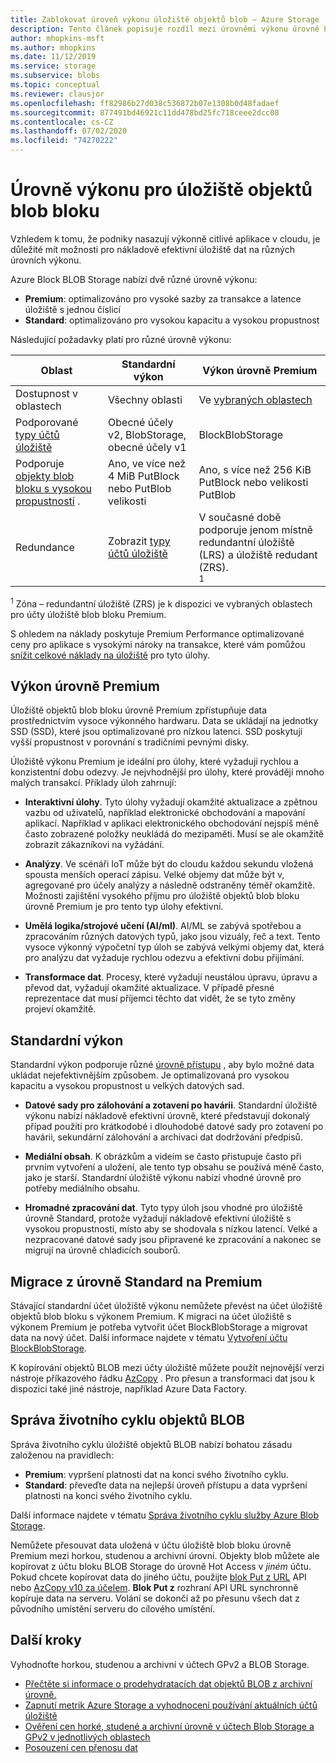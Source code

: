 ```yaml
---
title: Zablokovat úroveň výkonu úložiště objektů blob – Azure Storage
description: Tento článek popisuje rozdíl mezi úrovněmi výkonu úrovně Premium a standard pro úložiště objektů blob bloku Azure.
author: mhopkins-msft
ms.author: mhopkins
ms.date: 11/12/2019
ms.service: storage
ms.subservice: blobs
ms.topic: conceptual
ms.reviewer: clausjor
ms.openlocfilehash: ff82986b27d038c536872b07e1308b0d48fadaef
ms.sourcegitcommit: 877491bd46921c11dd478bd25fc718ceee2dcc08
ms.contentlocale: cs-CZ
ms.lasthandoff: 07/02/2020
ms.locfileid: "74270222"
---
```

# <a name="performance-tiers-for-block-blob-storage"></a>Úrovně výkonu pro úložiště objektů blob bloku

Vzhledem k tomu, že podniky nasazují výkonně citlivé aplikace v cloudu, je důležité mít možnosti pro nákladově efektivní úložiště dat na různých úrovních výkonu.

Azure Block BLOB Storage nabízí dvě různé úrovně výkonu:

- **Premium**: optimalizováno pro vysoké sazby za transakce a latence úložiště s jednou číslicí
- **Standard**: optimalizováno pro vysokou kapacitu a vysokou propustnost

Následující požadavky platí pro různé úrovně výkonu:

| Oblast |Standardní výkon  |Výkon úrovně Premium  |
|---------|---------|---------|
|Dostupnost v oblastech     |   Všechny oblasti      | Ve [vybraných oblastech](https://azure.microsoft.com/global-infrastructure/services/?products=storage)       |
|Podporované [typy účtů úložiště](../common/storage-account-overview.md#types-of-storage-accounts)     |     Obecné účely v2, BlobStorage, obecné účely v1    |    BlockBlobStorage     |
|Podporuje [objekty blob bloku s vysokou propustností](https://azure.microsoft.com/blog/high-throughput-with-azure-blob-storage/) .     |    Ano, ve více než 4 MiB PutBlock nebo PutBlob velikosti     |    Ano, s více než 256 KiB PutBlock nebo velikosti PutBlob    |
|Redundance     |     Zobrazit [typy účtů úložiště](../common/storage-account-overview.md#types-of-storage-accounts)   |  V současné době podporuje jenom místně redundantní úložiště (LRS) a úložiště redudant (ZRS).<div role="complementary" aria-labelledby="zone-redundant-storage"><sup>1</sup></div>     |

<div id="zone-redundant-storage"><sup>1</sup> Zóna – redundantní úložiště (ZRS) je k dispozici ve vybraných oblastech pro účty úložiště blob bloku Premium.</div>

S ohledem na náklady poskytuje Premium Performance optimalizované ceny pro aplikace s vysokými nároky na transakce, které vám pomůžou [snížit celkové náklady na úložiště](https://azure.microsoft.com/blog/reducing-overall-storage-costs-with-azure-premium-blob-storage/) pro tyto úlohy.

## <a name="premium-performance"></a>Výkon úrovně Premium

Úložiště objektů blob bloku úrovně Premium zpřístupňuje data prostřednictvím vysoce výkonného hardwaru. Data se ukládají na jednotky SSD (SSD), které jsou optimalizované pro nízkou latenci. SSD poskytují vyšší propustnost v porovnání s tradičními pevnými disky.

Úložiště výkonu Premium je ideální pro úlohy, které vyžadují rychlou a konzistentní dobu odezvy. Je nejvhodnější pro úlohy, které provádějí mnoho malých transakcí. Příklady úloh zahrnují:

- **Interaktivní úlohy**. Tyto úlohy vyžadují okamžité aktualizace a zpětnou vazbu od uživatelů, například elektronické obchodování a mapování aplikací. Například v aplikaci elektronického obchodování nejspíš méně často zobrazené položky neukládá do mezipaměti. Musí se ale okamžitě zobrazit zákazníkovi na vyžádání.

- **Analýzy**. Ve scénáři IoT může být do cloudu každou sekundu vložená spousta menších operací zápisu. Velké objemy dat může být v, agregované pro účely analýzy a následně odstraněny téměř okamžitě. Možnosti zajištění vysokého příjmu pro úložiště objektů blob bloku úrovně Premium je pro tento typ úlohy efektivní.

- **Umělá logika/strojové učení (AI/ml)**. AI/ML se zabývá spotřebou a zpracováním různých datových typů, jako jsou vizuály, řeč a text. Tento vysoce výkonný výpočetní typ úloh se zabývá velkými objemy dat, která pro analýzu dat vyžaduje rychlou odezvu a efektivní dobu přijímání.

- **Transformace dat**. Procesy, které vyžadují neustálou úpravu, úpravu a převod dat, vyžadují okamžité aktualizace. V případě přesné reprezentace dat musí příjemci těchto dat vidět, že se tyto změny projeví okamžitě.

## <a name="standard-performance"></a>Standardní výkon

Standardní výkon podporuje různé [úrovně přístupu](storage-blob-storage-tiers.md) , aby bylo možné data ukládat nejefektivnějším způsobem. Je optimalizovaná pro vysokou kapacitu a vysokou propustnost u velkých datových sad.

- **Datové sady pro zálohování a zotavení po havárii**. Standardní úložiště výkonu nabízí nákladově efektivní úrovně, které představují dokonalý případ použití pro krátkodobé i dlouhodobé datové sady pro zotavení po havárii, sekundární zálohování a archivaci dat dodržování předpisů.

- **Mediální obsah**. K obrázkům a videím se často přistupuje často při prvním vytvoření a uložení, ale tento typ obsahu se používá méně často, jako je starší. Standardní úložiště výkonu nabízí vhodné úrovně pro potřeby mediálního obsahu. 

- **Hromadné zpracování dat**. Tyto typy úloh jsou vhodné pro úložiště úrovně Standard, protože vyžadují nákladově efektivní úložiště s vysokou propustností, místo aby se shodovala s nízkou latencí. Velké a nezpracované datové sady jsou připravené ke zpracování a nakonec se migrují na úrovně chladicích souborů.

## <a name="migrate-from-standard-to-premium"></a>Migrace z úrovně Standard na Premium

Stávající standardní účet úložiště výkonu nemůžete převést na účet úložiště objektů blob bloku s výkonem Premium. K migraci na účet úložiště s výkonem Premium je potřeba vytvořit účet BlockBlobStorage a migrovat data na nový účet. Další informace najdete v tématu [Vytvoření účtu BlockBlobStorage](storage-blob-create-account-block-blob.md).

K kopírování objektů BLOB mezi účty úložiště můžete použít nejnovější verzi nástroje příkazového řádku [AzCopy](../common/storage-use-azcopy-blobs.md) . Pro přesun a transformaci dat jsou k dispozici také jiné nástroje, například Azure Data Factory.

## <a name="blob-lifecycle-management"></a>Správa životního cyklu objektů BLOB

Správa životního cyklu úložiště objektů BLOB nabízí bohatou zásadu založenou na pravidlech:

- **Premium**: vypršení platnosti dat na konci svého životního cyklu.
- **Standard**: převeďte data na nejlepší úroveň přístupu a data vypršení platnosti na konci svého životního cyklu.

Další informace najdete v tématu [Správa životního cyklu služby Azure Blob Storage](storage-lifecycle-management-concepts.md).

Nemůžete přesouvat data uložená v účtu úložiště blob bloku úrovně Premium mezi horkou, studenou a archivní úrovní. Objekty blob můžete ale kopírovat z účtu bloku BLOB Storage do úrovně Hot Access v *jiném* účtu. Pokud chcete kopírovat data do jiného účtu, použijte [blok Put z URL](/rest/api/storageservices/put-block-from-url) API nebo [AzCopy v10 za účelem](../common/storage-use-azcopy-v10.md). **Blok Put z** rozhraní API URL synchronně kopíruje data na serveru. Volání se dokončí až po přesunu všech dat z původního umístění serveru do cílového umístění.

## <a name="next-steps"></a>Další kroky

Vyhodnoťte horkou, studenou a archivní v účtech GPv2 a BLOB Storage.

- [Přečtěte si informace o prodehydratacích dat objektů BLOB z archivní úrovně.](storage-blob-rehydration.md)
- [Zapnutí metrik Azure Storage a vyhodnocení používání aktuálních účtů úložiště](../common/storage-enable-and-view-metrics.md)
- [Ověření cen horké, studené a archivní úrovně v účtech Blob Storage a GPv2 v jednotlivých oblastech](https://azure.microsoft.com/pricing/details/storage/)
- [Posouzení cen přenosu dat](https://azure.microsoft.com/pricing/details/data-transfers/)
